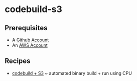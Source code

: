 # codebuild-s3

## Prerequisites

* A [Github Account](https://github.com/join)
* An [AWS Account](https://portal.aws.amazon.com/billing/signup)

## Recipes 

- [codebuild + S3](./codebuild_s3_cpu.md) ~ automated binary build + run using CPU